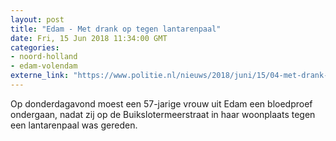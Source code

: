 ```yaml
---
layout: post
title: "Edam - Met drank op tegen lantarenpaal"
date: Fri, 15 Jun 2018 11:34:00 GMT
categories: 
- noord-holland 
- edam-volendam 
externe_link: "https://www.politie.nl/nieuws/2018/juni/15/04-met-drank-op-tegen-lantarenpaal.html"
---
```


Op donderdagavond moest een 57-jarige vrouw uit Edam een bloedproef ondergaan, nadat zij op de Buikslotermeerstraat in haar woonplaats tegen een lantarenpaal was gereden.
